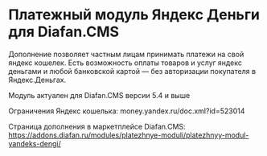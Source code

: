 # Платежный модуль Яндекс Деньги для Diafan.CMS
Дополнение позволяет частным лицам принимать платежи на свой яндекс кошелек. Есть возможность оплаты товаров и услуг яндекс деньгами и любой банковской картой — без авторизации покупателя в Яндекс.Деньгах. 

Модуль актуален для Diafan.CMS версии 5.4 и выше

Ограничения Яндекс кошелька: money.yandex.ru/doc.xml?id=523014

Страница дополнения в маркетплейсе Diafan.CMS: https://addons.diafan.ru/modules/platezhnye-moduli/platezhnyy-modul-yandeks-dengi/

